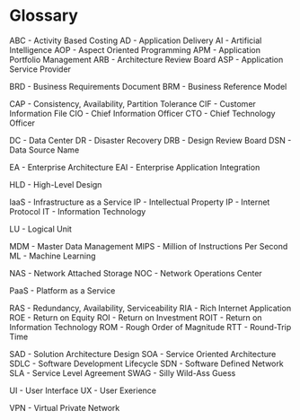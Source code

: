 
Glossary
===

ABC         - Activity Based Costing
AD          - Application Delivery
AI          - Artificial Intelligence
AOP         - Aspect Oriented Programming
APM         - Application Portfolio Management
ARB         - Architecture Review Board
ASP         - Application Service Provider

BRD         - Business Requirements Document
BRM         - Business Reference Model

CAP         - Consistency, Availability, Partition Tolerance
CIF         - Customer Information File
CIO         - Chief Information Officer
CTO         - Chief Technology Officer

DC          - Data Center
DR          - Disaster Recovery
DRB         - Design Review Board
DSN         - Data Source Name

EA          - Enterprise Architecture
EAI         - Enterprise Application Integration

HLD         - High-Level Design

IaaS        - Infrastructure as a Service
IP          - Intellectual Property
IP          - Internet Protocol
IT          - Information Technology

LU          - Logical Unit

MDM         - Master Data Management
MIPS        - Million of Instructions Per Second
ML          - Machine Learning

NAS         - Network Attached Storage
NOC         - Network Operations Center

PaaS        - Platform as a Service

RAS         - Redundancy, Availability, Serviceability
RIA         - Rich Internet Application
ROE         - Return on Equity
ROI         - Return on Investment
ROIT        - Return on Information Technology
ROM         - Rough Order of Magnitude
RTT         - Round-Trip Time

SAD         - Solution Architecture Design
SOA         - Service Oriented Architecture
SDLC        - Software Development Lifecycle
SDN         - Software Defined Network
SLA         - Service Level Agreement
SWAG        - Silly Wild-Ass Guess

UI          - User Interface
UX          - User Exerience

VPN         - Virtual Private Network


